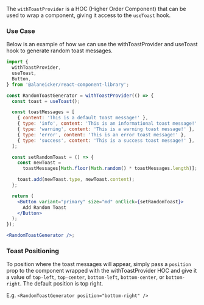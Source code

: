 The `withToastProvider` is a HOC (Higher Order Component) that can be used to wrap a component, giving it access to the `useToast` hook.

### Use Case

Below is an example of how we can use the withToastProvider and useToast hook to generate random toast messages.

```jsx
import {
  withToastProvider,
  useToast,
  Button,
} from '@alaneicker/react-component-library';

const RandomToastGenerator = withToastProvider(() => {
  const toast = useToast();

  const toastMessages = [
    { content: 'This is a default toast message!' },
    { type: 'info', content: 'This is an informational toast message!' },
    { type: 'warning', content: 'This is a warning toast message!' },
    { type: 'error', content: 'This is an error toast message!' },
    { type: 'success', content: 'This is a success toast message!' },
  ];

  const setRandomToast = () => {
    const newToast =
      toastMessages[Math.floor(Math.random() * toastMessages.length)];

    toast.add(newToast.type, newToast.content);
  };

  return (
    <Button variant="primary" size="md" onClick={setRandomToast}>
      Add Random Toast
    </Button>
  );
});

<RandomToastGenerator />;
```

### Toast Positioning

To position where the toast messages will appear, simply pass a `position` prop to the component wrapped with the withToastProvider HOC and give it a value of `top-left`, `top-center`, `bottom-left`, `bottom-center`, or `bottom-right`. The default position is top right.

E.g. `<RandomToastGenerator position="bottom-right" />`
